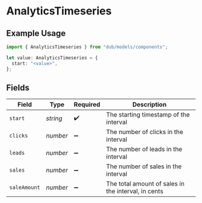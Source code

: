 # AnalyticsTimeseries

## Example Usage

```typescript
import { AnalyticsTimeseries } from "dub/models/components";

let value: AnalyticsTimeseries = {
  start: "<value>",
};
```

## Fields

| Field                                               | Type                                                | Required                                            | Description                                         |
| --------------------------------------------------- | --------------------------------------------------- | --------------------------------------------------- | --------------------------------------------------- |
| `start`                                             | *string*                                            | :heavy_check_mark:                                  | The starting timestamp of the interval              |
| `clicks`                                            | *number*                                            | :heavy_minus_sign:                                  | The number of clicks in the interval                |
| `leads`                                             | *number*                                            | :heavy_minus_sign:                                  | The number of leads in the interval                 |
| `sales`                                             | *number*                                            | :heavy_minus_sign:                                  | The number of sales in the interval                 |
| `saleAmount`                                        | *number*                                            | :heavy_minus_sign:                                  | The total amount of sales in the interval, in cents |